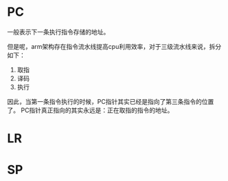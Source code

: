 # PC
一般表示下一条执行指令存储的地址。

但是呢，arm架构存在指令流水线提高cpu利用效率，对于三级流水线来说，拆分如下：
1. 取指
2. 译码
3. 执行

因此，当第一条指令执行的时候，PC指针其实已经是指向了第三条指令的位置了。
PC指针真正指向的其实永远是：正在取指的指令的地址。

# LR

# SP
